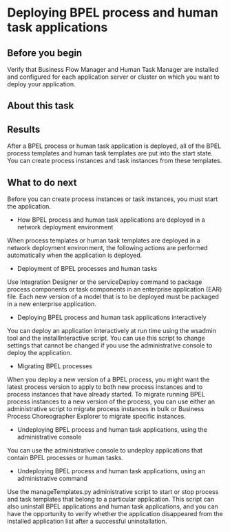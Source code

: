 <!-- image -->

# Deploying BPEL process and human task applications

## Before you begin

Verify that Business Flow Manager and Human Task Manager
are installed and configured for each application server or cluster
on which you want to deploy your application.

## About this task

## Results

After a BPEL process or human task application is deployed,
all of the BPEL process templates and human task templates are put
into the start state. You can create process instances and task instances
from these templates.

## What to do next

Before you can create process instances or task instances,
you must start the application.

- How BPEL process and human task applications are deployed in a network deployment environment

When process templates or human task templates are deployed in a network deployment environment, the following actions are performed automatically when the application is deployed.
- Deployment of BPEL processes and human tasks

Use Integration Designer or the serviceDeploy command to package process components or task components in an enterprise application (EAR) file. Each new version of a model that is to be deployed must be packaged in a new enterprise application.
- Deploying BPEL process and human task applications interactively

You can deploy an application interactively at run time using the wsadmin tool and the installInteractive script. You can use this script to change settings that cannot be changed if you use the administrative console to deploy the application.
- Migrating BPEL processes

When you deploy a new version of a BPEL process, you might want the latest process version to apply to both new process instances and to process instances that have already started. To migrate running BPEL process instances to a new version of the process, you can use either an administrative script to migrate process instances in bulk or Business Process Choreographer Explorer to migrate specific instances.
- Undeploying BPEL process and human task applications, using the administrative console

You can use the administrative console to undeploy applications that contain BPEL processes or human tasks.
- Undeploying BPEL process and human task applications, using an administrative command

Use the manageTemplates.py administrative script to start or stop process and task templates that belong to a particular application. This script can also uninstall BPEL applications and human task applications, and you can have the opportunity to verify whether the application disappeared from the installed application list after a successful uninstallation.